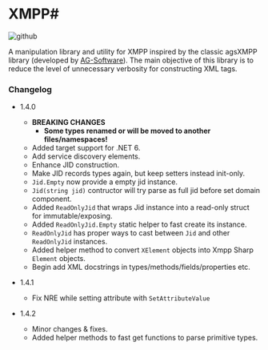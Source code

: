 # XMPP#

![github](https://img.shields.io/badge/XmppSharp-1?style=plastic&logo=github&label=Github&link=https%3A%2F%2Fgithub.com%2Fnathan130200%2FXmppSharp)

A manipulation library and utility for XMPP inspired by the classic agsXMPP library (developed by [AG-Software](https://www.ag-software.net)). The main objective of this library is to reduce the level of unnecessary verbosity for constructing XML tags.

### Changelog

- 1.4.0
	- **BREAKING CHANGES**
		- **Some types renamed or will be moved to another files/namespaces!**
	- Added target support for .NET 6.
	- Add service discovery elements.
	- Enhance JID construction.
	- Make JID records types again, but keep setters instead init-only.
	- `Jid.Empty` now provide a empty jid instance.
	- `Jid(string jid)` contructor will try parse as full jid before set domain component.
	- Added `ReadOnlyJid` that wraps Jid instance into a read-only struct for immutable/exposing.
	- Added `ReadOnlyJid.Empty` static helper to fast create its instance.
	- `ReadOnlyJid` has proper ways to cast between `Jid` and other `ReadOnlyJid` instances.
	- Added helper method to convert `XElement` objects into Xmpp Sharp `Element` objects.
	- Begin add XML docstrings in types/methods/fields/properties etc.

- 1.4.1
	- Fix NRE while setting attribute with `SetAttributeValue`

- 1.4.2
	- Minor changes & fixes.
	- Added helper methods to fast get functions to parse primitive types.
